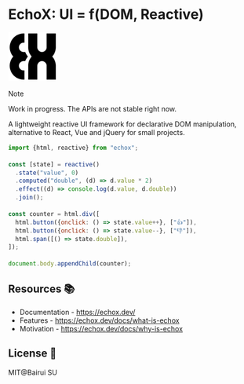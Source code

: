 # EchoX: UI = f(DOM, Reactive)

<img src="./docs/public/logo.png" width="100"/>

> [!NOTE]
> Work in progress. The APIs are not stable right now.

A lightweight reactive UI framework for declarative DOM manipulation, alternative to React, Vue and jQuery for small projects.

```js
import {html, reactive} from "echox";

const [state] = reactive()
  .state("value", 0)
  .computed("double", (d) => d.value * 2)
  .effect((d) => console.log(d.value, d.double))
  .join();

const counter = html.div([
  html.button({onclick: () => state.value++}, ["👍"]),
  html.button({onclick: () => state.value--}, ["👎"]),
  html.span([() => state.double]),
]);

document.body.appendChild(counter);
```

## Resources 📚

- Documentation - https://echox.dev/
- Features - https://echox.dev/docs/what-is-echox
- Motivation - https://echox.dev/docs/why-is-echox

## License 📄

MIT@Bairui SU
